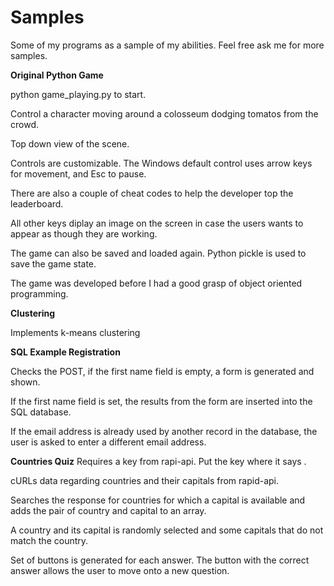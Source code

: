 # Samples
Some of my programs as a sample of my abilities.
Feel free ask me for more samples.


**Original Python Game**

python game_playing.py to start.

Control a character moving around a colosseum dodging tomatos from the crowd.

Top down view of the scene.

Controls are customizable. The Windows default control uses arrow keys for movement, and Esc to pause.

There are also a couple of cheat codes to help the developer top the leaderboard.

All other keys diplay an image on the screen in case the users wants to appear as though they are working.

The game can also be saved and loaded again. Python pickle is used to save the game state.

The game was developed before I had a good grasp of object oriented programming.


**Clustering**

Implements k-means clustering


**SQL Example Registration**

Checks the POST, if the first name field is empty, a form is generated and shown.

If the first name field is set, the results from the form are inserted into the SQL database.

If the email address is already used by another record in the database, the user is asked to enter a different email address.


**Countries Quiz**
Requires a key from rapi-api. Put the key where it says <KEY GOES HERE>.
  
cURLs data regarding countries and their capitals from rapid-api.

Searches the response for countries for which a capital is available and adds the pair of country and capital to an array.

A country and its capital is randomly selected and some capitals that do not match the country.

Set of buttons is generated for each answer. The button with the correct answer allows the user to move onto a new question.

